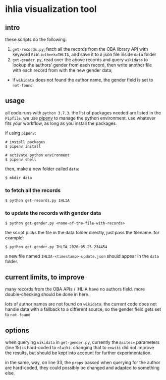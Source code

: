 # ihlia visualization tool

## intro

these scripts do the following:
1. `get-records.py`, fetch all the records from the OBA library API with keyword `Bibliotheek=IHLIA`, and save it to a json file inside `data` folder
2. `get-gender.py`, read over the above records and query `wikidata` to lookup the authors’ gender from each record, then write another file with each record from with the new gender data;
  - if `wikidata` does not found the author name, the gender field is set to `not-found`

## usage

all code runs with `python 3.7.3`. the list of packages needed are listed in the `Pipfile`. we use [pipenv](https://pipenv.pypa.io/en/latest/) to manage the python environment. use whatever fits your workflow, as long as you install the packages.

if using `pipenv`:

```
# install packages
$ pipenv install

# activate python environment
$ pipenv shell
```

then, make a new folder called `data`:

```
$ mkdir data
```

### to fetch all the records

```
$ python get-records.py IHLIA
```

### to update the records with gender data

```
$ python get-gender.py <name-of-the-file-with-records>
```

the script picks the file in the data folder directly, just pass the filename. for example:

```
$ python get-gender.py IHLIA_2020-05-25-234454
```

a new file named `IHLIA-<timestamp>-update.json` should appear in the `data` folder.

## current limits, to improve

many records from the OBA APIs / IHLIA have no authors field. more double-checking should be done in here.

lots of author names are not found on `wikidata`. the current code does not handle data with a fallback to a different source, so the gender field gets set to `not-found`.

## options

when querying `wikidata` in `get-gender.py`, currently the `&sites=` parameters (line 15) is hard-coded to `nlwiki`. changing that to `enwiki` did not improve the results, but should be kept into account for further experimentation.

in the same, way, on line 33, the `props` passed when querying for the author are hard-coded, they could possibly be changed and adapted to something else.
